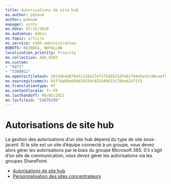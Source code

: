 ```yaml
---
title: Autorisations de site hub
ms.author: pebaum
author: pebaum
manager: scotv
ms.date: 07/15/2020
ms.audience: Admin
ms.topic: article
ms.service: o365-administration
ROBOTS: NOINDEX, NOFOLLOW
localization_priority: Priority
ms.collection: Adm_O365
ms.custom:
- "6871"
- "5300012"
ms.openlocfilehash: 281d4b4d878e5c128e27ef2f586521d7d81744e5a43c88ceef52c6aceeabf0a0
ms.sourcegitcommit: b5f7da89a650d2915dc652449623c78be6247175
ms.translationtype: HT
ms.contentlocale: fr-FR
ms.lasthandoff: 08/05/2021
ms.locfileid: "54078296"
---
```

# <a name="hub-site-permissions"></a>Autorisations de site hub

La gestion des autorisations d’un site hub dépend du type de site sous-jacent. Si le site est un site d’équipe connecté à un groupe, vous devez alors gérer les autorisations par le biais du groupe Microsoft 365. S’il s’agit d’un site de communication, vous devez gérer les autorisations via les groupes SharePoint.

- [Autorisations de site hub](https://docs.microsoft.com/sharepoint/modern-experience-sharing-permissions#hub-site-permissions)  
- [Personnalisation des sites concentrateurs](https://docs.microsoft.com/sharepoint/planning-hub-sites)
